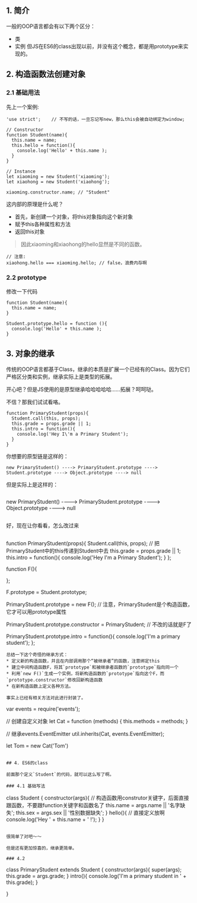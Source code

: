 ## 1. 简介

一般的OOP语言都会有以下两个区分：
* 类
* 实例
但JS在ES6的class出现以前，并没有这个概念，都是用prototype来实现的。

## 2. 构造函数法创建对象

### 2.1 基础用法
先上一个案例:

```
'use strict';    // 不写的话，一旦忘记写new，那么this会被自动绑定为window;   

// Constructor
function Student(name){
  this.name = name;
  this.hello = function(){
    console.log('Hello' + this.name );
  }
}

// Instance
let xiaoming = new Student('xiaoming');
let xiaohong = new Student('xiaohong');

xiaoming.constructor.name; // "Student"
```

这内部的原理是什么呢？
* 首先，新创建一个对象，将this对象指向这个新对象
* 赋予this各种属性和方法  
* 返回this对象 
> 因此xiaoming和xiaohong的hello显然是不同的函数。

```
// 注意:
xiaohong.hello === xiaoming.hello; // false，浪费内存啊
```

### 2.2 prototype
修改一下代码
```
function Student(name){
  this.name = name;
}

Student.prototype.hello = function (){
  console.log('Hello' + this.name );
}
```

## 3. 对象的继承

传统的OOP语言都基于Class，继承的本质是扩展一个已经有的Class。因为它们严格区分类和实例，继承实际上是类型的拓展。

开心吧？但是JS使用的是原型继承哈哈哈哈哈……拓展？呵呵哒。

不信？那我们试试看咯。
```
function PrimaryStudent(props){
  Student.call(this, props);
  this.grade = props.grade || 1;
  this.intro = function(){
    console.log('Hey I\'m a Primary Student');
  }
}
```

你想要的原型链是这样的：
```
new PrimaryStudent() ----> PrimaryStudent.prototype ----> Student.prototype ----> Object.prototype ----> null
```

但是实际上是这样的：
```
```
new PrimaryStudent() ----> PrimaryStudent.prototype ---->  Object.prototype ----> null
```
```
好，现在让你看看，怎么改过来
```
```
function PrimaryStudent(props){
  Student.call(this, props); // 把PrimaryStudent中的this传递到Student中去
  this.grade = props.grade || 1;
  this.intro = function(){
    console.log('Hey I\'m a Primary Student');
  }
};

function F(){

};

F.prototype = Student.prototype;

PrimaryStudent.prototype = new F();   // 注意，PrimaryStudent是个构造函数，它才可以用prototype属性

PrimaryStudent.prototype.constructor = PrimaryStudent; // 不改的话就是F了

PrimaryStudent.prototype.intro = function(){
  console.log('I\'m a primary student');
};

```
总结一下这个奇怪的继承方式：
* 定义新的构造函数，并且在内部调用那个“被继承者”的函数，注意绑定this
* 建立中间构造函数F，将其`prototype`和被继承者函数的`prototype`指向同一个
* 利用`new F()`生成一个实例，将新构造函数的`prototype`指向这个F，而`prototype.constructor`修改回新构造函数
* 在新构造函数上定义各种方法。

事实上已经有相关方法对此进行封装了。
```
var events = require('events');
 
// 创建自定义对象
let Cat = function (methods) {
    this.methods = methods;
}
 
// 继承events.EventEmitter
util.inherits(Cat, events.EventEmitter);

let Tom = new Cat('Tom')
```

## 4. ES6的class

前面那个定义`Student`的代码，就可以这么写了啊。

### 4.1 基础写法
```
class Student {
  constructor(args){  // 构造函数用construtor关键字，后面直接跟函数，不要跟function关键字和函数名了
    this.name = args.name || '名字缺失';
    this.sex = args.sex || '性别数据缺失';
  }
  hello(){    // 直接定义放啊
    console.log('Hey ' + this.name + ' !');
  }
}
```

很简单了对吧～～

但是还有更加惊喜的，继承更简单。

### 4.2 

```
class PrimaryStudent extends Student {
  constructor(args){
    super(args);
    this.grade = args.grade;
  }
  intro(){
    console.log('I\'m a primary student in ' + this.grade);
  }

}
```

